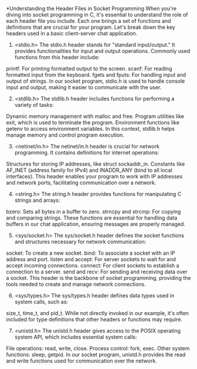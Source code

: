 *Understanding the Header Files in Socket Programming
When you're diving into socket programming in C, it's essential to understand the role of each header file you include. Each one brings a set of functions and definitions that are crucial for your program. Let's break down the key headers used in a basic client-server chat application.

1. <stdio.h>
The stdio.h header stands for "standard input/output." It provides functionalities for input and output operations. Commonly used functions from this header include:

printf: For printing formatted output to the screen.
scanf: For reading formatted input from the keyboard.
fgets and fputs: For handling input and output of strings.
In our socket program, stdio.h is used to handle console input and output, making it easier to communicate with the user.

2. <stdlib.h>
The stdlib.h header includes functions for performing a variety of tasks:

Dynamic memory management with malloc and free.
Program utilities like exit, which is used to terminate the program.
Environment functions like getenv to access environment variables.
In this context, stdlib.h helps manage memory and control program execution.

3. <netinet/in.h>
The netinet/in.h header is crucial for network programming. It contains definitions for internet operations:

Structures for storing IP addresses, like struct sockaddr_in.
Constants like AF_INET (address family for IPv4) and INADDR_ANY (bind to all local interfaces).
This header enables your program to work with IP addresses and network ports, facilitating communication over a network.

4. <string.h>
The string.h header provides functions for manipulating C strings and arrays:

bzero: Sets all bytes in a buffer to zero.
strncpy and strcmp: For copying and comparing strings.
These functions are essential for handling data buffers in our chat application, ensuring messages are properly managed.

5. <sys/socket.h>
The sys/socket.h header defines the socket functions and structures necessary for network communication:

socket: To create a new socket.
bind: To associate a socket with an IP address and port.
listen and accept: For server sockets to wait for and accept incoming connections.
connect: For client sockets to establish a connection to a server.
send and recv: For sending and receiving data over a socket.
This header is the backbone of socket programming, providing the tools needed to create and manage network connections.

6. <sys/types.h>
The sys/types.h header defines data types used in system calls, such as:

size_t, time_t, and pid_t.
While not directly invoked in our example, it's often included for type definitions that other headers or functions may require.

7. <unistd.h>
The unistd.h header gives access to the POSIX operating system API, which includes essential system calls:

File operations: read, write, close.
Process control: fork, exec.
Other system functions: sleep, getpid.
In our socket program, unistd.h provides the read and write functions used for communication over the network.

